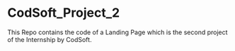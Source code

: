 # CodSoft_Project_2
This Repo contains the code of a Landing Page which is the second project of the Internship by CodSoft.
